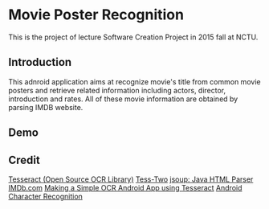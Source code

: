 # Movie Poster Recognition
This is the project of lecture Software Creation Project in 2015 fall at NCTU. 

## Introduction
This adnroid application aims at recognize movie's title from common movie posters and retrieve related information including actors, director, introduction and rates. All of these movie information are obtained by parsing IMDB website.

## Demo
<imgs src="imgs/demo1.png" />

<imgs src="imgs/demo2.png" />

## Credit
[Tesseract (Open Source OCR Library)](https://github.com/tesseract-ocr/tesseract)
[Tess-Two](https://github.com/rmtheis/tess-two)
[jsoup: Java HTML Parser](http://jsoup.org)
[IMDb.com](http://www.imdb.com/?ref_=nv_home)
[Making a Simple OCR Android App using Tesseract](http://gaut.am/making-an-ocr-android-app-using-tesseract/#comment-184181)
[Android Character Recognition](http://www.codeproject.com/Articles/840623/Android-Character-Recognition)
